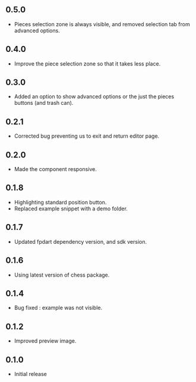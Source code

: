 ## 0.5.0

- Pieces selection zone is always visible, and removed selection tab from advanced options.

## 0.4.0

- Improve the piece selection zone so that it takes less place.

## 0.3.0

- Added an option to show advanced options or the just the pieces buttons (and trash can).

## 0.2.1

- Corrected bug preventing us to exit and return editor page.

## 0.2.0

- Made the component responsive.

## 0.1.8

- Highlighting standard position button.
- Replaced example snippet with a demo folder.

## 0.1.7

- Updated fpdart dependency version, and sdk version.

## 0.1.6

- Using latest version of chess package.

## 0.1.4

- Bug fixed : example was not visible.

## 0.1.2

- Improved preview image.

## 0.1.0

- Initial release
